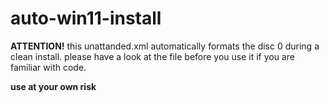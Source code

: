 # auto-win11-install

**ATTENTION!** this unattanded.xml automatically formats the disc 0 during a clean install. please have a look at the file before you use it if you are familiar with code.


**use at your own risk**
